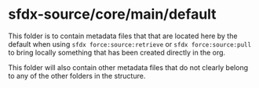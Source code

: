 # sfdx-source/core/main/default
This folder is to contain metadata files that that are located here by the default when using `sfdx force:source:retrieve` or `sfdx force:source:pull` to bring locally something that has been created directly in the org.

This folder will also contain other metadata files that do not clearly belong to any of the other folders in the structure.